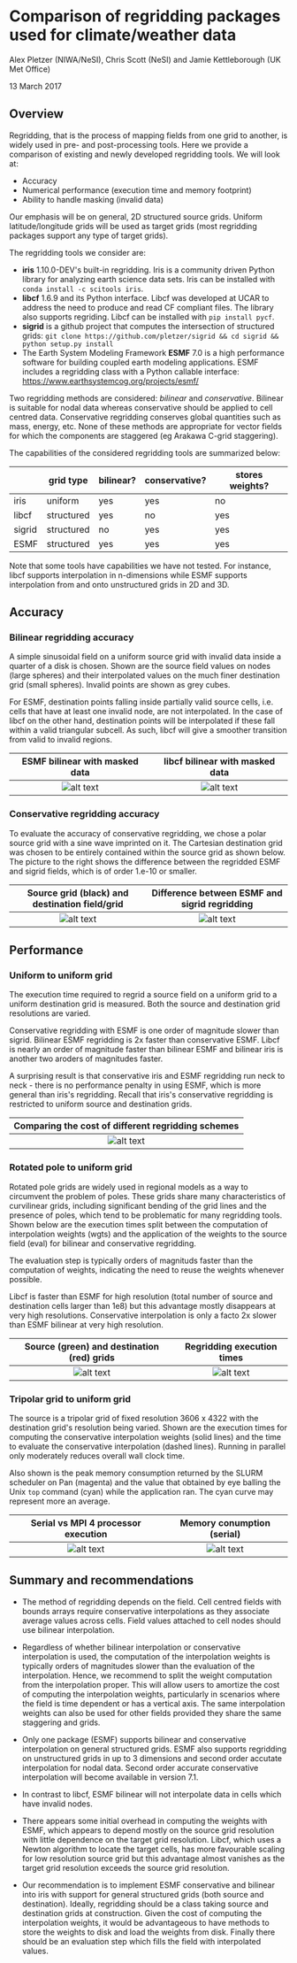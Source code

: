 # Comparison of regridding packages used for climate/weather data

Alex Pletzer (NIWA/NeSI), Chris Scott (NeSI) and Jamie Kettleborough (UK Met Office)

13 March 2017

## Overview

Regridding, that is the process of mapping fields from one grid to another,
is widely used in pre- and post-processing tools. Here we provide a comparison of existing and newly developed regridding tools. We 
will look at:

 * Accuracy
 * Numerical performance (execution time and memory footprint)
 * Ability to handle masking (invalid data)

Our emphasis will be on general, 2D structured source grids. Uniform latitude/longitude grids will be used as target grids (most regridding packages support any type of target grids). 

The regridding tools we consider are:

 * **iris** 1.10.0-DEV's built-in regridding. Iris is a community driven Python library for analyzing earth science data sets. Iris can be installed with `conda install -c scitools iris`.
 * **libcf** 1.6.9 and its Python interface. Libcf was developed at UCAR to address the need to produce and read CF compliant files. The library also supports regriding. Libcf can be installed with `pip install pycf`. 
 * **sigrid** is a github project that computes the intersection of structured grids: `git clone https://github.com/pletzer/sigrid && cd sigrid && python setup.py install` 
 * The Earth System Modeling Framework **ESMF** 7.0 is a high performance software for building coupled earth modeling applications. ESMF includes a regridding class with a Python callable interface: https://www.earthsystemcog.org/projects/esmf/

Two regridding methods are considered: _bilinear_ and _conservative_. Bilinear is suitable for nodal 
 data whereas conservative should be applied to cell centred data. Conservative regridding 
 conserves global quantities such as mass, energy, etc. None of these methods are appropriate for 
 vector fields for which the components are staggered (eg Arakawa C-grid staggering).

 The capabilities of the considered regridding tools are summarized below:

|               |  grid type    |   bilinear?   | conservative? |  stores weights? |
|---------------|---------------|--------------|----------------|-----------------|
|  iris         |  uniform     |    yes       |     yes        |     no          | 
|  libcf        |  structured  |    yes        |    no         |     yes         |  
| sigrid        |  structured  |    no         |    yes        |     yes         |
| ESMF          |  structured  |    yes        |    yes        |     yes         |

Note that some tools have capabilities we have not tested. For instance, libcf supports 
interpolation in n-dimensions while ESMF supports interpolation from and onto unstructured grids in 
2D and 3D. 

## Accuracy

### Bilinear regridding accuracy

A simple sinusoidal field on a uniform source grid with invalid data inside a quarter of a disk is chosen. Shown are 
the source field values on nodes (large spheres) and their interpolated values on the much finer destination grid (small spheres).
Invalid points are shown as grey cubes. 

For ESMF, destination points falling inside partially valid source cells, i.e. cells that have at least one invalid node, are not interpolated. In the case of libcf on the other hand, destination points will be interpolated if these fall within a valid triangular subcell. As such, libcf will give a smoother transition from valid to invalid regions.


ESMF bilinear with masked data | libcf bilinear with masked data
:-----------------------------:|:--------------------------------:
![alt text](https://github.com/pletzer/pyterp_tests/blob/master/masking/vis_esmf1_dst.png "ESMF bilinear regridding of masked field")                        | ![alt text](https://github.com/pletzer/pyterp_tests/blob/master/masking/vis_libcf1_dst.png "libcf bilinear regridding of masked field")


### Conservative regridding accuracy

To evaluate the accuracy of conservative regridding, we chose a polar source grid with a sine wave imprinted on it. The 
Cartesian destination grid was chosen to be entirely contained within the source grid as shown below. The picture to the right
shows the difference between the regridded ESMF and sigrid fields, which is of order 1.e-10 or smaller.

Source grid (black) and destination field/grid | Difference between ESMF and sigrid regridding
:---------------------------------------------:|:---------------------------------------------:
![alt text](https://github.com/pletzer/pyterp_tests/blob/master/polar/srcAndDst.png "Src and dst grids") | ![alt text](https://github.com/pletzer/pyterp_tests/blob/master/polar/esmfMinusSigrid.png "Difference between ESMF and sigrid")


## Performance

### Uniform to uniform grid

The execution time required to regrid a source field on a uniform grid to a uniform destination grid is measured. Both the source and destination grid resolutions are varied.

Conservative regridding with ESMF is one order of magnitude slower than sigrid. Bilinear ESMF regridding is 2x faster than conservative ESMF. Libcf is nearly an order of magnitude faster than bilinear ESMF and bilinear iris is another two aroders of magnitudes faster. 

A surprising result is that conservative iris and ESMF regridding run neck to neck - there is no performance penalty in using ESMF, which is more general than iris's regridding. Recall that iris's conservative regridding is restricted to uniform source and destination grids.

| Comparing the cost of different regridding schemes |
|:--------------------------------------------------:|
|![alt text](https://github.com/pletzer/pyterp_tests/blob/master/uniform/run.png "comparing the execution times of different regridding methods and packages")|


### Rotated pole to uniform grid

Rotated pole grids are widely used in regional models as a way to circumvent the problem of poles. These grids share many 
characteristics of curvilinear grids, including significant bending of the grid lines and the presence of poles, which tend to 
be problematic for many regridding tools. Shown below are the execution times split between the computation of interpolation 
weights (wgts) and the application of the weights to the source field (eval) for bilinear and conservative regridding.

The evaluation step is typically orders of magnituds faster than the computation of weights,
indicating the need to reuse the weights whenever possible. 

Libcf is faster than ESMF for high resolution (total number of source and destination cells larger than 1e8) but this advantage mostly disappears at very high resolutions. Conservative interpolation is only a facto 2x slower than ESMF bilinear at very high resolution. 

Source (green) and destination (red) grids     | Regridding execution times
:---------------------------------------------:|:---------------------------------------------:
![alt text](https://github.com/pletzer/pyterp_tests/blob/master/rotated_pole/rotated_pole_grid.png "rotated pole to uniform grid") | ![alt text](https://github.com/pletzer/pyterp_tests/blob/master/rotated_pole/run.png "execution times for rotated pole to uniform regridding")


### Tripolar grid to uniform grid

The source is a tripolar grid of fixed resolution 3606 x 4322 with the destination grid's resolution being varied. Shown are the execution
times for computing the conservative interpolation weights (solid lines) and the time to evaluate the conservative 
interpolation (dashed lines). Running in parallel only moderately reduces overall wall clock time. 

Also shown is the peak memory consumption returned by the SLURM scheduler on Pan (magenta) and the value that obtained by eye balling the 
Unix `top` command (cyan) while the application ran. The cyan curve may represent more an average.  

| Serial vs MPI 4 processor execution                |  Memory conumption (serial)                                                           
|:--------------------------------------------------:|:------------------------------------------------------------------------------:
|![alt text](https://github.com/pletzer/pyterp_tests/blob/master/big/run_conserve.png "tripolar to uniform conservative regridding") | ![alt text](https://github.com/pletzer/pyterp_tests/blob/master/big/memory.png "Memory consumption (serial)")

## Summary and recommendations

 * The method of regridding depends on the field. Cell centred fields with bounds arrays require conservative interpolations as they associate average values across cells. Field values attached to cell nodes should use bilinear interpolation.

 * Regardless of whether bilinear interpolation or conservative interpolation is used, the computation of the interpolation weights is typically orders of magnitudes slower than the evaluation of the interpolation. Hence, we recommend to split the weight computation from the interpolation proper. This will allow users to amortize the cost of computing the interpolation weights, particularly in scenarios where the field is time dependent or has a vertical axis. The same interpolation weights can also be used for other fields provided they share the same staggering and grids. 

 * Only one package (ESMF) supports bilinear and conservative interpolation on general structured grids. ESMF also supports regridding on 
 unstructured grids in up to 3 dimensions and second order accutate interpolation for nodal data. Second order accurate conservative interpolation will become available in version 7.1.

 * In contrast to libcf, ESMF bilinear will not interpolate data in cells which have invalid nodes. 

 * There appears some initial overhead in computing the weights with ESMF, which appears to depend mostly on the source grid resolution with little dependence on the target grid resolution. Libcf, which uses a Newton algorithm to locate the target cells, has more favourable scaling for 
 low resolution source grid but this advantage almost vanishes as the target grid resolution exceeds the source grid resolution.

 * Our recommendation is to implement ESMF conservative and bilinear into iris with support for general structured grids (both source and destination). Ideally, regridding should be a class taking source and destination grids at construction. Given the cost of computing the interpolation weights, 
 it would be advantageous to have methods to store the weights to disk and load the weights from disk. Finally there should be an evaluation step 
 which fills the field with interpolated values.



